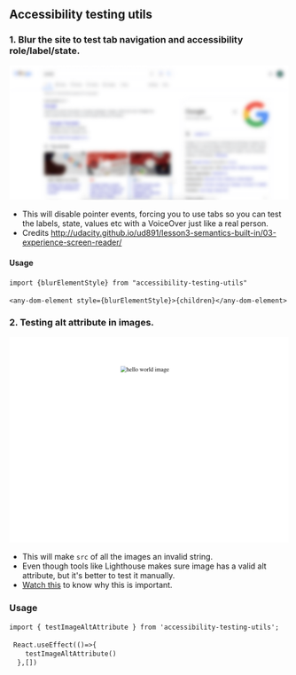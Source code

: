 ## Accessibility testing utils

### 1. Blur the site to test tab navigation and accessibility role/label/state.


   ![](repo-assets/blur.png)

- This will disable pointer events, forcing you to use tabs so you can test the labels, state, values etc with a VoiceOver just like a real person.
- Credits
  http://udacity.github.io/ud891/lesson3-semantics-built-in/03-experience-screen-reader/


#### Usage

```
import {blurElementStyle} from "accessibility-testing-utils"

<any-dom-element style={blurElementStyle}>{children}</any-dom-element>
```



### 2. Testing alt attribute in images. 

   ![](repo-assets/img-alt.png)

- This will make `src` of all the images an invalid string.
- Even though tools like Lighthouse makes sure image has a valid alt attribute, but it's better to test it manually.
- [Watch this](https://www.youtube.com/watch?v=XCa6U1BllCY) to know why this is important.

### Usage

```
import { testImageAltAttribute } from 'accessibility-testing-utils';

 React.useEffect(()=>{
    testImageAltAttribute()
  },[])
```
